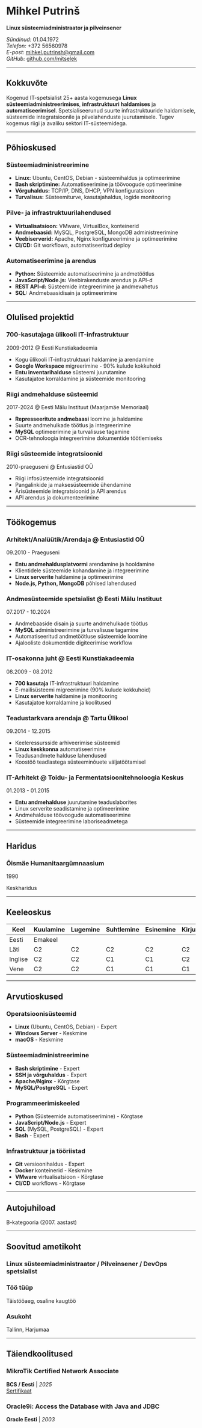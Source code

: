 # Mihkel Putrinš

**Linux süsteemiadministraator ja pilveinsener**  

*Sündinud:* 01.04.1972  
*Telefon:* +372 56560978  
*E-post:* <mihkel.putrinsh@gmail.com>  
*GitHub:* [github.com/mitselek](https://github.com/mitselek)  

---

## Kokkuvõte

Kogenud IT-spetsialist 25+ aasta kogemusega **Linux süsteemiadministreerimises**, **infrastruktuuri haldamises** ja **automatiseerimisel**. Spetsialiseerunud suurte infrastruktuuride haldamisele, süsteemide integratsioonile ja pilvelahenduste juurutamisele. Tugev kogemus riigi ja avaliku sektori IT-süsteemidega.

---

## Põhioskused

### Süsteemiadministreerimine

- **Linux:** Ubuntu, CentOS, Debian - süsteemihaldus ja optimeerimine
- **Bash skriptimine:** Automatiseerimine ja töövoogude optimeerimine
- **Võrguhaldus:** TCP/IP, DNS, DHCP, VPN konfiguratsioon
- **Turvalisus:** Süsteemiturve, kasutajahaldus, logide monitooring

### Pilve- ja infrastruktuurilahendused

- **Virtualisatsioon:** VMware, VirtualBox, konteinerid
- **Andmebaasid:** MySQL, PostgreSQL, MongoDB administreerimine
- **Veebiserverid:** Apache, Nginx konfigureerimine ja optimeerimine
- **CI/CD:** Git workflows, automatiseeritud deploy

### Automatiseerimine ja arendus

- **Python:** Süsteemide automatiseerimine ja andmetöötlus
- **JavaScript/Node.js:** Veebirakenduste arendus ja API-d
- **REST API-d:** Süsteemide integreerimine ja andmevahetus
- **SQL:** Andmebaasidisain ja optimeerimine

---

## Olulised projektid

### 700-kasutajaga ülikooli IT-infrastruktuur

2009-2012 @ Eesti Kunstiakadeemia

- Kogu ülikooli IT-infrastruktuuri haldamine ja arendamine
- **Google Workspace** migreerimine - 90% kulude kokkuhoid
- **Entu inventarihalduse** süsteemi juurutamine
- Kasutajatoe korraldamine ja süsteemide monitooring

### Riigi andmehalduse süsteemid

2017-2024 @ Eesti Mälu Instituut (Maarjamäe Memoriaal)

- **Represseeritute andmebaasi** loomine ja haldamine
- Suurte andmehulkade töötlus ja integreerimine
- **MySQL** optimeerimine ja turvalisuse tagamine
- OCR-tehnoloogia integreerimine dokumentide töötlemiseks

### Riigi süsteemide integratsioonid

2010-praeguseni @ Entusiastid OÜ

- Riigi infosüsteemide integratsioonid
- Pangalinkide ja maksesüsteemide ühendamine
- Ärisüsteemide integratsioonid ja API arendus
- API arendus ja dokumenteerimine

---

## Töökogemus

### Arhitekt/Analüütik/Arendaja @ Entusiastid OÜ

09.2010 - Praeguseni

- **Entu andmehaldusplatvormi** arendamine ja hooldamine
- Klientidele süsteemide kohandamine ja integreerimine
- **Linux serverite** haldamine ja optimeerimine
- **Node.js, Python, MongoDB** põhised lahendused

### Andmesüsteemide spetsialist @ Eesti Mälu Instituut

07.2017 - 10.2024

- Andmebaaside disain ja suurte andmehulkade töötlus
- **MySQL** administreerimine ja turvalisuse tagamine
- Automatiseeritud andmetöötluse süsteemide loomine
- Ajalooliste dokumentide digiteerimise workflow

### IT-osakonna juht @ Eesti Kunstiakadeemia

08.2009 - 08.2012

- **700 kasutaja** IT-infrastruktuuri haldamine
- E-mailisüsteemi migreerimine (90% kulude kokkuhoid)
- **Linux serverite** haldamine ja monitooring
- Kasutajatoe korraldamine ja koolitused

### Teadustarkvara arendaja @ Tartu Ülikool

09.2014 - 12.2015

- Keeleressursside arhiveerimise süsteemid
- **Linux keskkonna** automatiseerimine
- Teadusandmete halduse lahendused
- Koostöö teadlastega süsteeminõuete väljatöötamisel

### IT-Arhitekt @ Toidu- ja Fermentatsioonitehnoloogia Keskus

01.2013 - 01.2015

- **Entu andmehalduse** juurutamine teaduslaborites
- Linux serverite seadistamine ja optimeerimine
- Andmehalduse töövoogude automatiseerimine
- Süsteemide integreerimine laboriseadmetega

---

## Haridus

### Õismäe Humanitaargümnaasium

1990

Keskharidus

---

## Keeleoskus

| Keel     | Kuulamine | Lugemine | Suhtlemine | Esinemine | Kirjutamine |
|----------|-----------|----------|------------|-----------|-------------|
| Eesti    | Emakeel   |          |            |           |             |
| Läti     | C2        | C2       | C2         | C2        | C2          |
| Inglise  | C2        | C2       | C1         | C1        | C2          |
| Vene     | C2        | C2       | C1         | C1        | C1          |

---

## Arvutioskused

### Operatsioonisüsteemid

- **Linux** (Ubuntu, CentOS, Debian) - Expert
- **Windows Server** - Keskmine
- **macOS** - Keskmine

### Süsteemiadministreerimine

- **Bash skriptimine** - Expert
- **SSH ja võrguhaldus** - Expert
- **Apache/Nginx** - Kõrgtase
- **MySQL/PostgreSQL** - Expert

### Programmeerimiskeeled

- **Python** (Süsteemide automatiseerimine) - Kõrgtase
- **JavaScript/Node.js** - Expert
- **SQL** (MySQL, PostgreSQL) - Expert
- **Bash** - Expert

### Infrastruktuur ja tööriistad

- **Git** versioonihaldus - Expert
- **Docker** konteinerid - Keskmine
- **VMware** virtualisatsioon - Kõrgtase
- **CI/CD** workflows - Kõrgtase

---

## Autojuhiload

B-kategooria (2007. aastast)

---

## Soovitud ametikoht

### Linux süsteemiadministraator / Pilveinsener / DevOps spetsialist

### Töö tüüp

Täistööaeg, osaline kaugtöö

### Asukoht

Tallinn, Harjumaa

---

## Täiendkoolitused

### MikroTik Certified Network Associate

**BCS / Eesti** | *2025*  
[Sertifikaat](https://mikrotik.com/training/certificates/c435725c169688618b68)

### Oracle9i: Access the Database with Java and JDBC

**Oracle Eesti** | *2003*
